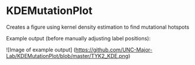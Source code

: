 # KDEMutationPlot
Creates a figure using kernel density estimation to find mutational hotspots

Example output (before manually adjusting label positions):

![Image of example output] (https://github.com/UNC-Major-Lab/KDEMutationPlot/blob/master/TYK2_KDE.png)
